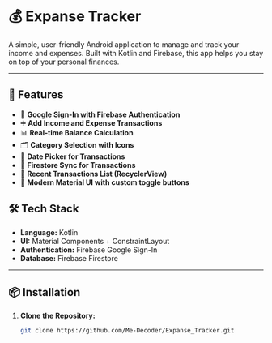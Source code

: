 # 💰 Expanse Tracker

A simple, user-friendly Android application to manage and track your income and expenses. Built with Kotlin and Firebase, this app helps you stay on top of your personal finances.

---

## 🚀 Features

- 🔐 **Google Sign-In with Firebase Authentication**
- ➕ **Add Income and Expense Transactions**
- 📊 **Real-time Balance Calculation**
- 🗂️ **Category Selection with Icons**
- 📅 **Date Picker for Transactions**
- 🔄 **Firestore Sync for Transactions**
- 🧾 **Recent Transactions List (RecyclerView)**
- 🎨 **Modern Material UI with custom toggle buttons**


## 🛠️ Tech Stack

- **Language:** Kotlin  
- **UI:** Material Components + ConstraintLayout  
- **Authentication:** Firebase Google Sign-In  
- **Database:** Firebase Firestore  

---

## 📦 Installation

1. **Clone the Repository:**
   ```bash
   git clone https://github.com/Me-Decoder/Expanse_Tracker.git
